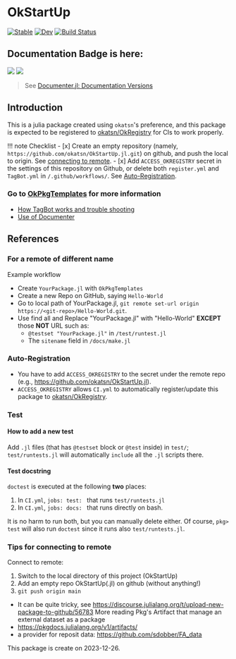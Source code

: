 # OkStartUp

[![Stable](https://img.shields.io/badge/docs-stable-blue.svg)](https://okatsn.github.io/OkStartUp.jl/stable/)
[![Dev](https://img.shields.io/badge/docs-dev-blue.svg)](https://okatsn.github.io/OkStartUp.jl/dev/)
[![Build Status](https://github.com/okatsn/OkStartUp.jl/actions/workflows/CI.yml/badge.svg?branch=main)](https://github.com/okatsn/OkStartUp.jl/actions/workflows/CI.yml?query=branch%3Amain)

<!-- Don't have any of your custom contents above; they won't occur if there is no citation. -->

## Documentation Badge is here:

[![](https://img.shields.io/badge/docs-stable-blue.svg)](https://okatsn.github.io/OkStartUp.jl/stable)
[![](https://img.shields.io/badge/docs-dev-blue.svg)](https://okatsn.github.io/OkStartUp.jl/dev)

> See [Documenter.jl: Documentation Versions](https://documenter.juliadocs.org/dev/man/hosting/#Documentation-Versions)

## Introduction

This is a julia package created using `okatsn`'s preference, and this package is expected to be registered to [okatsn/OkRegistry](https://github.com/okatsn/OkRegistry) for CIs to work properly.

!!! note Checklist
    - [x] Create an empty repository (namely, `https://github.com/okatsn/OkStartUp.jl.git`) on github, and push the local to origin. See [connecting to remote](#tips-for-connecting-to-remote).
    - [x] Add `ACCESS_OKREGISTRY` secret in the settings of this repository on Github, or delete both `register.yml` and `TagBot.yml` in `/.github/workflows/`. See [Auto-Registration](#auto-registration).


### Go to [OkPkgTemplates](https://github.com/okatsn/OkPkgTemplates.jl) for more information
- [How TagBot works and trouble shooting](https://github.com/okatsn/OkPkgTemplates.jl#tagbot)
- [Use of Documenter](https://github.com/okatsn/OkPkgTemplates.jl#use-of-documenter)

## References
### For a remote of different name

Example workflow
- Create `YourPackage.jl` with `OkPkgTemplates`
- Create a new Repo on GitHub, saying `Hello-World`
- Go to local path of YourPackage.jl, `git remote set-url origin https://<git-repo>/Hello-World.git`.
- Use find all and Replace "YourPackage.jl" with "Hello-World" **EXCEPT** those **NOT** URL such as:
  - `@testset "YourPackage.jl"` in `/test/runtest.jl`
  - The `sitename` field in `/docs/make.jl`

### Auto-Registration
- You have to add `ACCESS_OKREGISTRY` to the secret under the remote repo (e.g., https://github.com/okatsn/OkStartUp.jl).
- `ACCESS_OKREGISTRY` allows `CI.yml` to automatically register/update this package to [okatsn/OkRegistry](https://github.com/okatsn/OkRegistry).

### Test
#### How to add a new test
Add `.jl` files (that has `@testset` block or `@test` inside) in `test/`; `test/runtests.jl` will automatically `include` all the `.jl` scripts there.

#### Test docstring
`doctest` is executed at the following **two** places:
1. In `CI.yml`, `jobs: test: ` that runs `test/runtests.jl`
2. In `CI.yml`, `jobs: docs: ` that runs directly on bash.

It is no harm to run both, but you can manually delete either.
Of course, `pkg> test` will also run `doctest` since it runs also `test/runtests.jl`.

### Tips for connecting to remote
Connect to remote:
1. Switch to the local directory of this project (OkStartUp)
2. Add an empty repo OkStartUp(.jl) on github (without anything!)
3. `git push origin main`
- It can be quite tricky, see https://discourse.julialang.org/t/upload-new-package-to-github/56783
More reading
Pkg's Artifact that manage an external dataset as a package
- https://pkgdocs.julialang.org/v1/artifacts/
- a provider for reposit data: https://github.com/sdobber/FA_data


This package is create on 2023-12-26.
